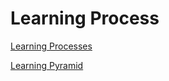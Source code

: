 # Learning Process

[Learning Processes](Learning%20Process%20345c296e8c9e4970ba2ecb678aa3821d/Learning%20Processes%20d2fd9f5b9cf546ef8a660c5ec7f22285.md)

[Learning Pyramid](Learning%20Process%20345c296e8c9e4970ba2ecb678aa3821d/Learning%20Pyramid%20de1bbdaa3d7447a19771b9e39b04bfec.md)